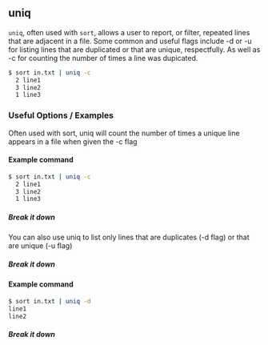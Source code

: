 ---
---

uniq
------

`uniq`, often used with  `sort`, allows a user to report, or filter, repeated lines that are adjacent in a file. Some common and useful flags include -d or -u for listing lines that are duplicated or that are unique, respectfully. As well as -c for counting the number of times a line was dupicated.

<!-- minimal example -->
~~~ bash
$ sort in.txt | uniq -c 
  2 line1
  3 line2
  1 line3
~~~

<!--more-->

### Useful Options / Examples
Often used with sort, uniq will count the number of times a unique line appears in a file when given the -c flag

#### Example command
~~~ bash
$ sort in.txt | uniq -c 
  2 line1
  3 line2
  1 line3
~~~

##### Break it down
You can also use uniq to list only lines that are duplicates (-d flag) or that are unique (-u flag) 
##### Break it down

#### Example command
~~~ bash
$ sort in.txt | uniq -d
line1
line2
~~~
##### Break it down

